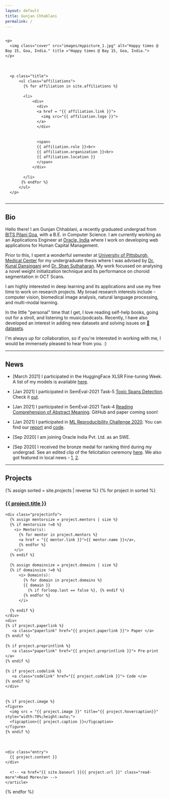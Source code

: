 ```yaml
---
layout: default
title: Gunjan Chhablani
permalink: /
---
```


<script type="text/javascript" src="http://cdn.mathjax.org/mathjax/latest/MathJax.js?config=TeX-AMS-MML_HTMLorMML"></script>

<div style="float:none;overflow:hidden">

    <p>
      <img class="cover" src="images/mypicture_1.jpg" alt="Happy times @ Bay 15, Goa, India." title ="Happy times @ Bay 15, Goa, India.">
    </p>



      <p class="title">
          <ul class="affiliations">
            {% for affiliation in site.affiliations %}

            <li>
                <div>
                  <div>
                  <a href = "{{ affiliation.link }}">
                    <img src="{{ affiliation.logo }}">
                  </a>
                  </div>


                  <span>
                  {{ affiliation.role }}<br>
                  {{ affiliation.organization }}<br>
                  {{ affiliation.location }}
                  </span>
                </div>

            </li>
           {% endfor %}
          </ul>
      </p>

</div>


****

## Bio ##

Hello there! I am Gunjan Chhablani, a recently graduated undergrad from [BITS Pilani Goa](https://bits-pilani.ac.in/), with a B.E. in Computer Science. I am currently working as an Applications Engineer at [Oracle, India](https://www.oracle.com/in/index.html) where I work on developing web applications for Human Capital Management. 

Prior to this, I spent a wonderful semester at [University of Pittsburgh, Medical Center](https://www.upmc.com/) for my undergraduate thesis where I was advised by [Dr. Kunal Dansingani](http://ophthalmology.pitt.edu/people/kunal-k-dansingani-mbbs-ma-frcophth) and [Dr. Shan Suthaharan](https://sites.google.com/uncg.edu/shan-suthaharan/home?authuser=0). My work focussed on analysing a novel weight initialization technique and its performance on choroid segmentation in OCT Scans.

I am highly interested in deep learning and its applications and use my free time to work on research projects. My broad research interests include - computer vision, biomedical image analysis, natural language processing, and multi-modal learning.

In the little "personal" time that I get, I love reading self-help books, going out for a stroll, and listening to music/podcasts. Recently, I have also developed an interest in adding new datasets and solving issues on [🤗datasets](https://github.com/huggingface/datasets).

I'm always up for collaboration, so if you're interested in working with me, I would be immensely pleased to hear from you. :)


-----

## News ##

- [March 2021] I participated in the HuggingFace XLSR Fine-tuning Week. A list of my models is available [here](https://huggingface.co/gchhablani).

- [Jan 2021] I participated in SemEval-2021 Task-5 [Toxic Spans Detection](https://sites.google.com/view/toxicspans). Check it [out](/#tsd).

- [Jan 2021] I participated in SemEval-2021 Task-4 [Reading Comprehension of Abstract Meaning](https://competitions.codalab.org/competitions/26153). GitHub and paper coming soon!

- [Jan 2021] I participated in [ML Reproducibility Challenge 2020](https://paperswithcode.com/rc2020). You can find our [report](https://openreview.net/pdf?id=LI1n_od-aEq) and [code](https://github.com/gchhablani/MLRC-2020-Towards-Interpreting-BERT-for-RCQA).

- [Sep 2020] I am joining Oracle India Pvt. Ltd. as an SWE.

- [Sep 2020] I received the bronze medal for ranking third during my undergrad. See an edited clip of the felicitation ceremony [here](https://t.co/KFlL9NGDzR?amp=1). We also got featured in local news - [1](https://www.thegoan.net/goa-news/three-bits-pilani-medal-winners-felicitated/61111.html), [2](https://goanewshub.com/bits-pilani-goa-medal-winners-felicitated-online/).

-----

## Projects ##

<div class="posts">
  {% assign sorted = site.projects | reverse %}
  {% for project in sorted %}
    <article class="post">
    <h3 id="{{ project.link_id }}"><a href="{{ site.baseurl }}{{ project.url }}">{{ project.title }}</a></h3>

    <div class="projectinfo">
      {% assign mentorsize = project.mentors | size %}
      {% if mentorsize !=0 %}
        <i> Mentor(s):
          {% for mentor in project.mentors %}
          <a href = "{{ mentor.link }}">{{ mentor.name }}</a>,
          {% endfor %}
        </i>
      {% endif %}

      {% assign domainsize = project.domains | size %}
      {% if domainsize !=0 %}
          <i> Domain(s):
            {% for domain in project.domains %}
            {{ domain }}
              {% if forloop.last == false %}, {% endif %}
            {% endfor %}
          </i>

      {% endif %}
    </div>
    <div>
    {% if project.paperlink %}
       <a class="paperlink" href="{{ project.paperlink }}"> Paper </a>
    {% endif %}

    {% if project.preprintlink %}
       <a class="paperlink" href="{{ project.preprintlink }}"> Pre-print </a>
    {% endif %}

    {% if project.codelink %}
       <a class="codelink" href="{{ project.codelink }}"> Code </a>
    {% endif %}
    </div>


    {% if project.image %}
    <figure>
      <img src = "{{ project.image }}" title="{{ project.hovercaption}}" style="width:70%;height:auto;">
      <figcaption>{{ project.caption }}</figcaption>
    </figure>
    {% endif %}



    <div class="entry">
      {{ project.content }}
    </div>

      <!-- <a href="{{ site.baseurl }}{{ project.url }}" class="read-more">Read More</a> -->
    </article>
  {% endfor %}
</div>
